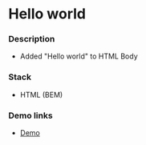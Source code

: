 # Hello world

### Description

- Added "Hello world" to HTML Body

### Stack

- HTML (BEM)

### Demo links

- [Demo](https://AndriiZakharenko.github.io/hello-world/)
